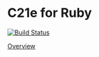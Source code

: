 # C21e for Ruby

[![Build Status](https://travis-ci.org/cucumber/c21e-ruby.svg?branch=master)](https://travis-ci.org/cucumber/c21e-ruby)

[Overview](https://github.com/cucumber/cucumber/tree/master/c21e)
